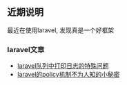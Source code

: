 ## 近期说明
最近在使用laravel, 发现真是一个好框架

### laravel文章

- [laravel队列中打印日志的特殊问题](topic/20170320_laravel_queue_log.md)
- [laravel的policy机制不为人知的小秘密](topic/20170630_laravel_policy_multi_param.md)
